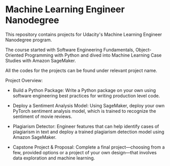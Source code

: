 # Machine Learning Engineer Nanodegree

This repository contains projects for Udacity's Machine Learning Engineer Nanodegree program.

The course started with Software Engineering Fundamentals, Object-Oriented Programming with Python and dived into 
 Machine Learning Case Studies with Amazon SageMaker.

All the codes for the projects can be found under relevant project name.


Project Overview: 

- Build a Python Package: Write a Python package on your own using software engineering best
practices for writing production level code.

- Deploy a Sentiment Analysis Model: Using SageMaker, deploy your own PyTorch sentiment
analysis model, which is trained to recognize the sentiment of movie reviews.

- Plagiarism Detector: Engineer features that can help identify cases of plagiarism in text and deploy
a trained plagiarism detection model using Amazon SageMaker.

- Capstone Project & Proposal: Complete a final project—choosing from a few, provided options or a
project of your own design—that involves data exploration and machine learning.
